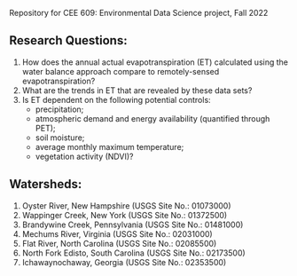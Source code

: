Repository for CEE 609: Environmental Data Science project, Fall 2022


## Research Questions:

1. How does the annual actual evapotranspiration (ET) calculated using the water balance approach compare to remotely-sensed evapotranspiration?
2. What are the trends in ET that are revealed by these data sets?
3. Is ET dependent on the following potential controls: 
    - precipitation;
    - atmospheric demand and energy availability (quantified through PET);
    - soil moisture;
    - average monthly maximum temperature;
    - vegetation activity (NDVI)?


## Watersheds:

1. Oyster River, New Hampshire (USGS Site No.: 01073000)
2. Wappinger Creek, New York (USGS Site No.: 01372500)
3. Brandywine Creek, Pennsylvania (USGS Site No.: 01481000)
4. Mechums River, Virginia (USGS Site No.: 02031000)
5. Flat River, North Carolina (USGS Site No.: 02085500)
6. North Fork Edisto, South Carolina (USGS Site No.: 02173500)
7. Ichawaynochaway, Georgia (USGS Site No.: 02353500)
